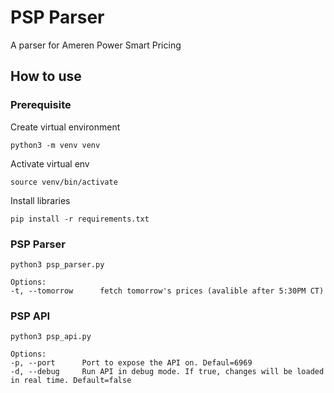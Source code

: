 # PSP Parser
A parser for Ameren Power Smart Pricing

## How to use
### Prerequisite
Create virtual environment
```
python3 -m venv venv
```
Activate virtual env
```
source venv/bin/activate
```
Install libraries
```
pip install -r requirements.txt
```
### PSP Parser
```
python3 psp_parser.py

Options:
-t, --tomorrow      fetch tomorrow's prices (avalible after 5:30PM CT)
```
### PSP API
```
python3 psp_api.py

Options:
-p, --port      Port to expose the API on. Defaul=6969
-d, --debug     Run API in debug mode. If true, changes will be loaded in real time. Default=false
```